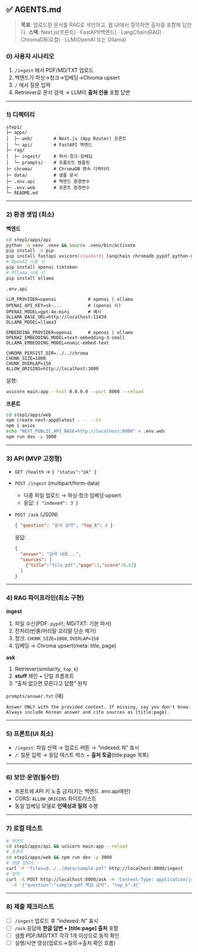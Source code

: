 ## ✅ AGENTS.md

> **목표**: 업로드한 문서를 RAG로 색인하고, 웹 UI에서 질의하면 출처를 포함해 답한다.
> **스택**: Next.js(프론트) · FastAPI(백엔드) · LangChain(RAG) · ChromaDB(로컬) · LLM(OpenAI 또는 Ollama)

### 0) 사용자 시나리오

1. `/ingest` 에서 PDF/MD/TXT 업로드
2. 백엔드가 파싱→청크→임베딩→Chroma upsert
3. `/` 에서 질문 입력
4. Retriever로 문서 검색 → LLM이 **출처 인용** 포함 답변

---

### 1) 디렉터리

```
step1/
├─ apps/
│  ├─ web/        # Next.js (App Router) 프론트
│  └─ api/        # FastAPI 백엔드
├─ rag/
│  ├─ ingest/     # 파서·청크·임베딩
│  └─ prompts/    # 프롬프트 템플릿
├─ chroma/        # ChromaDB 영속 디렉터리
├─ data/          # 샘플 문서
├─ .env.api       # 백엔드 환경변수
├─ .env.web       # 프론트 환경변수
└─ README.md
```

---

### 2) 환경 셋업 (최소)

**백엔드**

```bash
cd step1/apps/api
python -m venv .venv && source .venv/bin/activate
pip install -U pip
pip install fastapi uvicorn[standard] langchain chromadb pypdf python-multipart
# OpenAI 사용 시
pip install openai tiktoken
# Ollama 사용 시
pip install ollama
```

`.env.api`

```
LLM_PROVIDER=openai            # openai | ollama
OPENAI_API_KEY=sk-...          # (openai 시)
OPENAI_MODEL=gpt-4o-mini       # 예시
OLLAMA_BASE_URL=http://localhost:11434
OLLAMA_MODEL=llama3

EMBEDDING_PROVIDER=openai      # openai | ollama
OPENAI_EMBEDDING_MODEL=text-embedding-3-small
OLLAMA_EMBEDDING_MODEL=nomic-embed-text

CHROMA_PERSIST_DIR=../../chroma
CHUNK_SIZE=1000
CHUNK_OVERLAP=150
ALLOW_ORIGINS=http://localhost:3000
```

실행:

```bash
uvicorn main:app --host 0.0.0.0 --port 8000 --reload
```

**프론트**

```bash
cd step1/apps/web
npm create next-app@latest . -- --ts
npm i axios
echo "NEXT_PUBLIC_API_BASE=http://localhost:8000" > .env.web
npm run dev -p 3000
```

---

### 3) API (MVP 고정형)

* `GET /health` → `{ "status":"ok" }`
* `POST /ingest` (multipart/form-data)

  * 다중 파일 업로드 → 파싱·청크·임베딩·upsert
  * 응답: `{ "indexed": 3 }`
* `POST /ask` (JSON)

  ```json
  { "question": "문서 요약", "top_k": 4 }
  ```

  응답:

  ```json
  {
    "answer": "요약 내용...",
    "sources": [
      {"title":"file.pdf","page":3,"score":0.82}
    ]
  }
  ```

---

### 4) RAG 파이프라인(최소 구현)

**ingest**

1. 파일 수신(PDF: `pypdf`; MD/TXT: 기본 파서)
2. 전처리(빈줄/머리말·꼬리말 단순 제거)
3. 청크: `CHUNK_SIZE=1000`, `OVERLAP=150`
4. 임베딩 → Chroma upsert(meta: title, page)

**ask**

1. Retriever(similarity, `top_k`)
2. **stuff** 체인 + 단일 프롬프트
3. “출처 없으면 모른다고 답함” 원칙

`prompts/answer.txt` (예)

```
Answer ONLY with the provided context. If missing, say you don't know.
Always include Korean answer and cite sources as [title:page].
```

---

### 5) 프론트(UI 최소)

* `/ingest`: 파일 선택 → 업로드 버튼 → “indexed: N” 표시
* `/`: 질문 입력 → 응답 텍스트 박스 + **출처 토글**(title\:page 목록)

---

### 6) 보안·운영(필수만)

* 프론트에 API 키 노출 금지(키는 백엔드 .env.api에만)
* CORS: `ALLOW_ORIGINS` 화이트리스트
* 동일 임베딩 모델로 **인덱싱과 질의** 수행

---

### 7) 로컬 테스트

```bash
# 백엔드
cd step1/apps/api && uvicorn main:app --reload
# 프론트
cd step1/apps/web && npm run dev -p 3000
# 샘플 업로드
curl -F "files=@../../data/sample.pdf" http://localhost:8000/ingest
# 질의
curl -X POST http://localhost:8000/ask -H 'Content-Type: application/json' \
  -d '{"question":"sample.pdf 핵심 요약", "top_k":4}'
```

---

### 8) 제출 체크리스트

* [ ] `/ingest` 업로드 후 “indexed: N” 표시
* [ ] `/ask` 응답에 **한글 답변 + \[title\:page] 출처** 포함
* [ ] 샘플 PDF/MD/TXT 각각 1개 이상으로 동작 확인
* [ ] 실행/시연 영상(업로드→질의→출처 확인 흐름)
